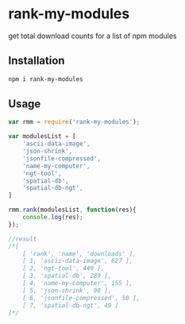 # rank-my-modules

get total download counts for a list of npm modules

## Installation

```sh
npm i rank-my-modules
```

## Usage

```javascript
var rmm = require('rank-my-modules');

var modulesList = [
    'ascii-data-image',
    'json-shrink',
    'jsonfile-compressed',
    'name-my-computer',
    'ngt-tool',
    'spatial-db',
    'spatial-db-ngt',
]

rmm.rank(modulesList, function(res){
    console.log(res);
});

//result
/*[
    [ 'rank', 'name', 'downloads' ],
    [ 1, 'ascii-data-image', 627 ],
    [ 2, 'ngt-tool', 449 ],
    [ 3, 'spatial-db', 289 ],
    [ 4, 'name-my-computer', 155 ],
    [ 5, 'json-shrink', 98 ],
    [ 6, 'jsonfile-compressed', 50 ],
    [ 7, 'spatial-db-ngt', 49 ]
]*/
```
